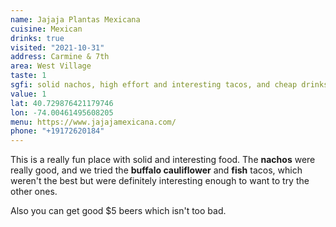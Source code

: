 ```yaml
---
name: Jajaja Plantas Mexicana
cuisine: Mexican
drinks: true
visited: "2021-10-31"
address: Carmine & 7th
area: West Village
taste: 1
sgfi: solid nachos, high effort and interesting tacos, and cheap drinks.
value: 1
lat: 40.729876421179746
lon: -74.00461495608205
menu: https://www.jajajamexicana.com/
phone: "+19172620184"
---
```


This is a really fun place with solid and interesting food. The **nachos** were really good, and we tried the **buffalo cauliflower** and **fish** tacos, which weren't the best but were definitely interesting enough to want to try the other ones.

Also you can get good $5 beers which isn't too bad.
